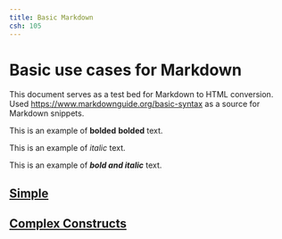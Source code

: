 ```yaml
---
title: Basic Markdown
csh: 105
---
```


# Basic use cases for Markdown

This document serves as a test bed for Markdown to HTML conversion. Used <https://www.markdownguide.org/basic-syntax> as a source for Markdown snippets.

This is an example of **bolded** __bolded__ text.

This is an example of *italic* text.

This is an example of ***bold and italic*** text.



## [Simple](../SimpleConstructs.md)
## [Complex Constructs](../ComplexConstructs.md)